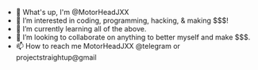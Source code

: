 - 👋 What's up, I'm @MotorHeadJXX
- 👀 I’m interested in coding, programming, hacking, & making $$$!
- 🌱 I’m currently learning all of the above.
- 💞️ I’m looking to collaborate on anything to better myself and make $$$.
- 📫 How to reach me MotorHeadJXX @telegram or projectstraightup@gmail

<!---
MotorHeadJXX/MotorHeadJXX is a ✨ special ✨ repository because its `README.md` (this file) appears on your GitHub profile.
You can click the Preview link to take a look at your changes.
--->
